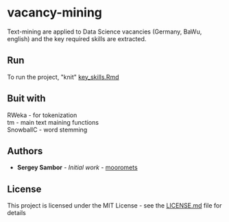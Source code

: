 # vacancy-mining
Text-mining are applied to Data Science vacancies (Germany, BaWu, english) and the key required skills are extracted. 

## Run
To run the project, "knit" [key_skills.Rmd](key_skills.Rmd)

## Buit with
RWeka - for tokenization  
tm - main text maining functions  
SnowballC - word stemming  

## Authors

* **Sergey Sambor** - *Initial work* - [mooromets](https://github.com/mooromets)

## License

This project is licensed under the MIT License - see the [LICENSE.md](LICENSE.md) file for details
